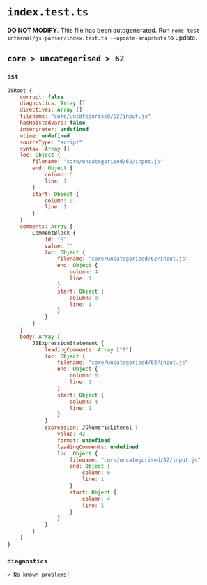 # `index.test.ts`

**DO NOT MODIFY**. This file has been autogenerated. Run `rome test internal/js-parser/index.test.ts --update-snapshots` to update.

## `core > uncategorised > 62`

### `ast`

```javascript
JSRoot {
	corrupt: false
	diagnostics: Array []
	directives: Array []
	filename: "core/uncategorised/62/input.js"
	hasHoistedVars: false
	interpreter: undefined
	mtime: undefined
	sourceType: "script"
	syntax: Array []
	loc: Object {
		filename: "core/uncategorised/62/input.js"
		end: Object {
			column: 6
			line: 1
		}
		start: Object {
			column: 0
			line: 1
		}
	}
	comments: Array [
		CommentBlock {
			id: "0"
			value: ""
			loc: Object {
				filename: "core/uncategorised/62/input.js"
				end: Object {
					column: 4
					line: 1
				}
				start: Object {
					column: 0
					line: 1
				}
			}
		}
	]
	body: Array [
		JSExpressionStatement {
			leadingComments: Array ["0"]
			loc: Object {
				filename: "core/uncategorised/62/input.js"
				end: Object {
					column: 6
					line: 1
				}
				start: Object {
					column: 4
					line: 1
				}
			}
			expression: JSNumericLiteral {
				value: 42
				format: undefined
				leadingComments: undefined
				loc: Object {
					filename: "core/uncategorised/62/input.js"
					end: Object {
						column: 6
						line: 1
					}
					start: Object {
						column: 4
						line: 1
					}
				}
			}
		}
	]
}
```

### `diagnostics`

```
✔ No known problems!

```
